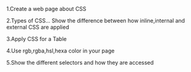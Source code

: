 

1.Create a web page about CSS

2.Types of CSS... Show the difference between how inline,internal and external CSS are applied

3.Apply CSS for a Table

4.Use rgb,rgba,hsl,hexa color in your page

5.Show the different selectors and how they are accessed
